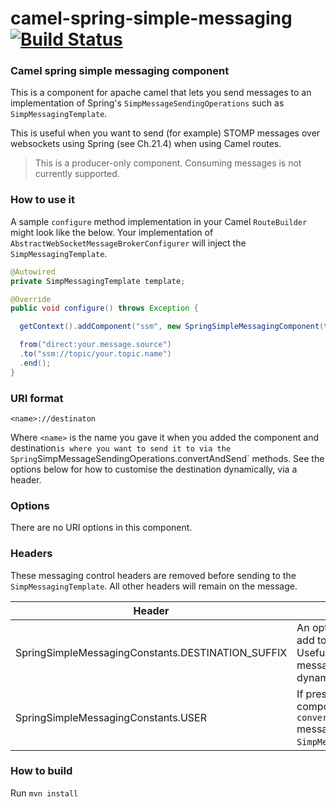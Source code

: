 # camel-spring-simple-messaging [![Build Status](https://api.travis-ci.org/the-james-burton/atacama.svg?branch=master)](https://travis-ci.org/the-james-burton/camel-spring-simple-messaging)

### Camel spring simple messaging component

This is a component for apache camel that lets you send messages to an implementation of Spring's `SimpMessageSendingOperations` such as `SimpMessagingTemplate`.

This is useful when you want to send (for example) STOMP messages over websockets using Spring (see Ch.21.4) when using Camel routes.

 > This is a producer-only component. Consuming messages is not currently supported.

### How to use it


A sample `configure` method implementation in your Camel `RouteBuilder` might look like the below. Your implementation of `AbstractWebSocketMessageBrokerConfigurer` will inject the `SimpMessagingTemplate`.


```java
@Autowired
private SimpMessagingTemplate template;

@Override
public void configure() throws Exception {

  getContext().addComponent("ssm", new SpringSimpleMessagingComponent(template));

  from("direct:your.message.source")
  .to("ssm://topic/your.topic.name")
  .end();
}
```

### URI format

    <name>://destinaton

Where `<name>` is the name you gave it when you added the component and destination` is where you want to send it to via the Spring `SimpMessageSendingOperations.convertAndSend` methods. See the options below for how to customise the destination dynamically, via a header.

### Options

There are no URI options in this component.

### Headers

These messaging control headers are removed before sending to the `SimpMessagingTemplate`. All other headers will remain on the message.

Header | Value
--- | ---
SpringSimpleMessagingConstants.DESTINATION_SUFFIX | An optional suffix to add to the destination. Useful to control message routing dynamically.
SpringSimpleMessagingConstants.USER | If present, the component will call the `convertAndSendTouser` message on the `SimpMessagingTemplate`.


### How to build

Run `mvn install`
